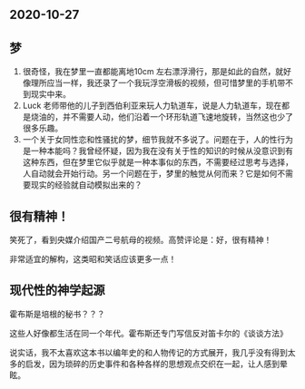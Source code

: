 ## 2020-10-27

## 梦

1. 很奇怪，我在梦里一直都能离地10cm 左右漂浮滑行，那是如此的自然，就好像理所应当一样，我还录了一个我玩浮空滑板的视频，但可惜梦里的手机带不到现实中来。
2. Luck 老师带他的儿子到西伯利亚来玩人力轨道车，说是人力轨道车，现在都是烧油的，并不需要人动，他们沿着一个环形轨道飞速地旋转，当然这也少了很多乐趣。
3. 一个关于女同性恋和性骚扰的梦，细节我就不多说了。问题在于，人的性行为是一种本能吗？我曾经怀疑，因为我在没有关于性的知识的时候从没意识到有这种东西，但在梦里它似乎就是一种本事似的东西，不需要经过思考与选择，人自动就会开始行动。另一个问题在于，梦里的触觉从何而来？它是如何不需要现实的经验就自动模拟出来的？

## 很有精神！

笑死了，看到央媒介绍国产二号航母的视频。高赞评论是：好，很有精神！

非常适宜的解构，这类昭和笑话应该更多一点！

## 现代性的神学起源

霍布斯是培根的秘书？？？

这些人好像都生活在同一个年代。霍布斯还专门写信反对笛卡尔的《谈谈方法》

说实话，我不太喜欢这本书以编年史的和人物传记的方式展开，我几乎没有得到太多的启发，因为琐碎的历史事件和各种各样的思想观点交织在一起，让人感到晕眩。



